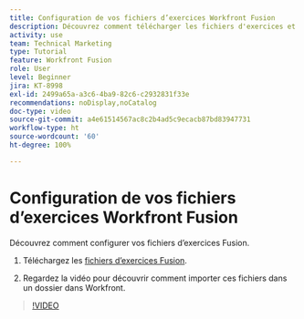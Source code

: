 ```yaml
---
title: Configuration de vos fichiers d’exercices Workfront Fusion
description: Découvrez comment télécharger les fichiers d'exercices et les importer dans un dossier dans Workfront, dans  [!DNL Adobe Workfront Fusion].
activity: use
team: Technical Marketing
type: Tutorial
feature: Workfront Fusion
role: User
level: Beginner
jira: KT-8998
exl-id: 2499a65a-a3c6-4ba9-82c6-c2932831f33e
recommendations: noDisplay,noCatalog
doc-type: video
source-git-commit: a4e61514567ac8c2b4ad5c9ecacb87bd83947731
workflow-type: ht
source-wordcount: '60'
ht-degree: 100%

---
```


# Configuration de vos fichiers d’exercices Workfront Fusion

Découvrez comment configurer vos fichiers d’exercices Fusion.

1. Téléchargez les [fichiers d’exercices Fusion](/help/assets/fusion-exercise-files.zip).

1. Regardez la vidéo pour découvrir comment importer ces fichiers dans un dossier dans Workfront.

>[!VIDEO](https://video.tv.adobe.com/v/335258/?quality=12&learn=on)
